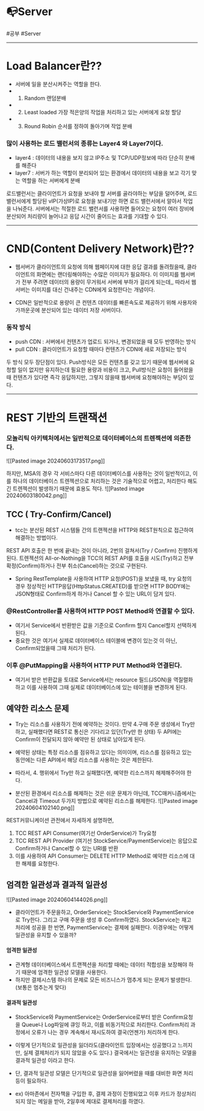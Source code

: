 
# 📭Server

#공부 #Server

---

# Load Balancer란??
- 서버에 일을 분산시켜주는 역할을 한다.
- 1. Random 랜덤분배
- 2. Least loaded 가장 적은양의 작업을 처리하고 있는 서버에게 요청 할당
- 3. Round Robin 순서를 정하여 돌아가며 작업 분배
### 많이 사용하는 로드 밸런서의 종류는 Layer4 와 Layer7이다.
- layer4  : 데이터의 내용을 보지 않고 IP주소 및 TCP/UDP정보에 따라 단순히 분배를 해준다
- layer7 : 서버가 하는 역할이 분리되어 있는 환경에서 데이터의 내용을 보고 각기 맞는 역할을 하는 서버에게 분배

로드밸런서는 클라이언트가 요청을 보내야 할 서버를 골라야하는 부담을 덜어주며, 로드 밸런서에게 할당된 vIP(가상IP)로 요청을 보내기만 하면 로드 밸런서에서 알아서 작업을 나눠준다. 
서버에서는 적절한 로드 밸런서를 사용하면 들어오는 요청이 여러 장비에 분산되어 처리량이 늘어나고 응답 시간이 줄어드는 효과를 기대할 수 있다.


---


# CND(Content Delivery Network)란??
- 웹서버가 클라이언트의 요청에 의해 웹페이지에 대한 응답 결과를 돌려줬을때,
 클라이언트의 화면에는 랜더링해야하는 수많은 이미지가 필요하다.
 이 이미지를 웹서버가 전부 주려면 데이터의 용량이 무거워서 서버에 부하가 걸리게 되는데,,
 따라서 웹서버는 이미지를 대신 건내주는 CDN에게 요청한다는 개념이다.

- CDN은 일반적으로 용량이 큰 컨텐츠 데이터를 빠른속도로 제공하기 위해 사용자와 가까운곳에 분산되어 있는 데이터 저장 서버이다.
### 동작 방식
- push CDN : 서버에서 컨텐츠가 업로드 되거나, 변경되었을 때 모두 반영하는 방식
- pull CDN : 클라이언트가 요청할 때마다 컨텐츠가 CDN에 새로 저장되는 방식

두 방식 모두 장단점이 있다.
Push방식은 모든 컨텐츠를 갖고 있기 때문에 웹서버에 요청할 일이 없지만 유지하는데 필요한 용량과 비용이 크고,
Pull방식은 요청이 들어왔을 때 컨텐츠가 있다면 즉각 응답하지만, 그렇지 않을때 웹서버에 요청해야하는 부담이 있다.


---


# REST 기반의 트랜잭션

### 모놀리틱 아키텍처에서는 일반적으로 데이터베이스의 트렌젝션에 의존한다.
![[Pasted image 20240603173517.png]]

하지만, MSA의 경우 각 서비스마다 다른 데이터베이스를 사용하는 것이 일반적이고, 이를 하나의 데이터베이스 트렌젝션으로 처리하는 것은 기술적으로 어렵고, 처리한다 해도 긴 트렌젝션이 발생하기 때문에 효용도 적다.
![[Pasted image 20240603180042.png]]
## TCC ( Try-Confirm/Cancel)
- tcc는 분산된 REST 시스템들 간의 트랜젝션을 HTTP와 REST원칙으로 접근하여 해결하는 방법이다.


REST API 호출은 한 번에 끝내는 것이 아니라, 2번의 걸쳐서(Try / Confirm) 진행하게 된다.
트렌젝션의 All-or-Nothing을 TCC의 REST API를 호출을 시도(Try)하고 전부 확정(Confirm)하거나 전부 취소(Cancel)하는 것으로 구현된다.

- Spring RestTemplate을 사용하여 HTTP 요청(POST)을 보냈을 때, try 요청의 경우 정상적인 HTTP응답(HttpStatus.CREATED)를 받으면 HTTP BODY에는 JSON형태로 Confirm하게 하거나 Cancel 할 수 있는 URL이 담겨 있다.

### @RestController를 사용하여 HTTP POST Method와 연결할 수 있다.
- 여기서 Service에서 반환받은 값을 기준으로 Confirm 할지 Cancel할지 선택하게 된다.
- 중요한 것은 여기서 실제로 데이터베이스 테이블에 변경이 있는것 이 아닌, Confirm되었을때 그때 처리가 된다.

### 이후 @PutMapping을 사용하여 HTTP PUT Method와 연결된다. 
- 여기서 받은 반환값을 토대로 Service에서는 resource 필드(JSON)을 역질렬화 하고 이를 사용하여 그때 실제로 데이터베이스에 있는 테이블을 변경하게 된다.

## 예약한 리소스 문제
- Try는 리소스를 사용하기 전에 예약하는 것이다. 만약 4.구매 주문 생성에서 Try만 하고, 실패했다면 REST로 통신은 기다리고 있던(Try만 한 상태) 두 API에는 Confirm이 전달되지 않아 예약만 된 상태로 남아있게 된다.
- 예약된 상태는 특정 리소스를 점유하고 있다는 의미이며, 리소스를 점유하고 있는 동안에는 다른 API에서 해당 리소스를 사용하는 것은 제한된다.
- 따라서, 4. 행위에서 Try만 하고 실패했다면, 예약한 리소스까지 해제해주어야 한다.

- 분산된 환경에서 리소스를 해제하는 것은 쉬운 문제가 아닌데, TCC매커니즘에서는 Cancel과 Timeout 두가지 방법으로 예약된 리소스를 해제한다.
![[Pasted image 20240604102140.png]]

REST커뮤니케이션 관전에서 자세하게 설명하면,
1. TCC REST API Consumer(여기선 OrderService)가 Try요청
2. TCC REST API Provider (여기선 StockService/PaymentService)는 응답으로 Confirm하거나 Cancel할 수 있는 URI를 반환
3. 이를 사용하여 API Consumer는 DELETE HTTP Method로 예약한 리소스에 대한 해제를 요청한다.


## 엄격한 일관성과 결과적 일관성
![[Pasted image 20240604144026.png]]

- 클라이언트가 주문을하고, OrderService는 StockService와 PaymentService로 Try한다.
 그리고 구매 주문을 생성 후 Confirm하였다. StockService는 재고 처리에 성공을 한 반면,  PaymentService는 결제에 실패한다.
 이경우에는 어떻게 일관성을 유지할 수 있을까?

#### 엄격한 일관성
- 관계형 데이터베이스에서 트랜젝션을 처리할 때에는 데이터 적합성을 보장해야 하기 때문에 엄격한 일관성 모델을 사용한다.
- 하지만 결제시스템 하나의 문제로 모든 비즈니스가 멈추게 되는 문제가 발생한다.(보통은 멈추는게 맞다)

#### 결과적 일관성
- StockService와 PaymentService는 OrderService로부터 받은 Confirm요청을 Queue나 Log파일에 큐잉 하고, 이를 비동기적으로 처리한다. Confirm처리 과정에서 오류가 나는 경우 계속해서 재시도하여 결국(언젠가) 처리하게 한다.
- 이렇게 단기적으로 일관성을 잃더라도(클라이언트 입장에서는 성공했다고 느끼지만, 실제 결제처리가 되지 않았을 수도 있다.) 결국에서는 일관성을 유지하는 모델을 결과적 일관성 이라고 한다.
- 단, 결과적 일관성 모델은 단기적으로 일관성을 잃어버렸을 때를 대비한 화면 처리 등이 필요하다.

- ex) 아마존에서 전자책을 구입한 후, 결제 과정이 진행되었고 이후 카드가 정상처리되지 않는 메일을 받아, 2일후에 제대로 결제처리를 하였다.
